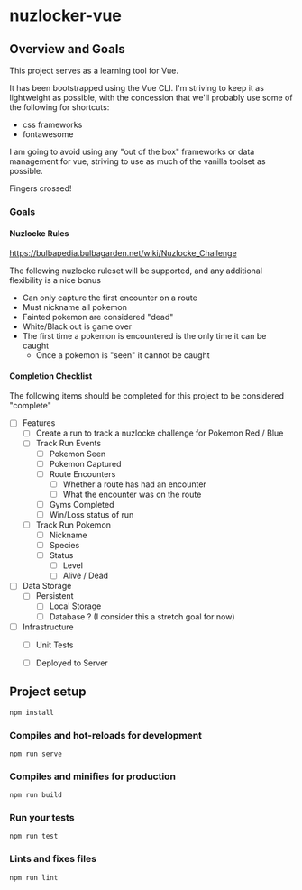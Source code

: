 # nuzlocker-vue

## Overview and Goals
This project serves as a learning tool for Vue.

It has been bootstrapped using the Vue CLI. I'm striving to keep it as lightweight as possible, with the concession that we'll probably use some of the following for shortcuts:
- css frameworks
- fontawesome

I am going to avoid using any "out of the box" frameworks or data management for vue, striving to use as much of the vanilla toolset as possible.

Fingers crossed!

### Goals

#### Nuzlocke Rules
https://bulbapedia.bulbagarden.net/wiki/Nuzlocke_Challenge

The following nuzlocke ruleset will be supported, and any additional flexibility is a nice bonus
- Can only capture the first encounter on a route
- Must nickname all pokemon
- Fainted pokemon are considered "dead"
- White/Black out is game over
- The first time a pokemon is encountered is the only time it can be caught
  - Once a pokemon is "seen" it cannot be caught

#### Completion Checklist
The following items should be completed for this project to be considered "complete"
- [ ] Features
  - [ ] Create a run to track a nuzlocke challenge for Pokemon Red / Blue 
  - [ ] Track Run Events
    - [ ] Pokemon Seen
    - [ ] Pokemon Captured
    - [ ] Route Encounters
      - [ ] Whether a route has had an encounter
      - [ ] What the encounter was on the route
    - [ ] Gyms Completed
    - [ ] Win/Loss status of run
  - [ ] Track Run Pokemon
    - [ ] Nickname
    - [ ] Species
    - [ ] Status
      - [ ] Level
      - [ ] Alive / Dead
- [ ] Data Storage
  - [ ] Persistent
    - [ ] Local Storage
    - [ ] Database ? (I consider this a stretch goal for now)
- [ ] Infrastructure
  - [ ] Unit Tests
  - [ ] Deployed to Server


## Project setup
```
npm install
```

### Compiles and hot-reloads for development
```
npm run serve
```

### Compiles and minifies for production
```
npm run build
```

### Run your tests
```
npm run test
```

### Lints and fixes files
```
npm run lint
```
